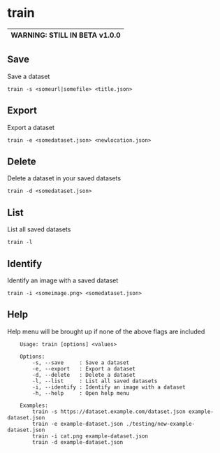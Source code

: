 # train

| **WARNING**: STILL IN BETA v1.0.0 |
| :-------------------------------- |

## Save
Save a dataset

`train -s <someurl|somefile> <title.json>`

## Export
Export a dataset

`train -e <somedataset.json> <newlocation.json>`

## Delete
Delete a dataset in your saved datasets

`train -d <somedataset.json>`

## List
List all saved datasets

`train -l`

## Identify
Identify an image with a saved dataset

`train -i <someimage.png> <somedataset.json>`

## Help
Help menu will be brought up if none of the above flags are included
```
    Usage: train [options] <values>
            
    Options:
        -s, --save     : Save a dataset
        -e, --export   : Export a dataset
        -d, --delete   : Delete a dataset
        -l, --list     : List all saved datasets
        -i, --identify : Identify an image with a dataset
        -h, --help     : Open help menu
    
    Examples:
        train -s https://dataset.example.com/dataset.json example-dataset.json
        train -e example-dataset.json ./testing/new-example-dataset.json
        train -i cat.png example-dataset.json
        train -d example-dataset.json

```
